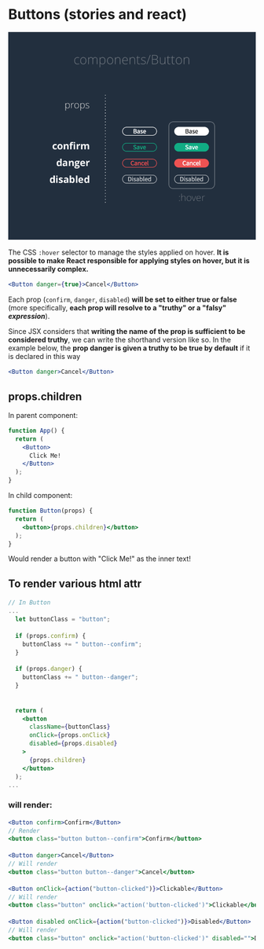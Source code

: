 # Buttons (stories and react)

![](2021-12-07-12-09-48.png)

The CSS ```:hover``` selector to manage the styles applied on hover. **It is possible to make React responsible for applying styles on hover, but it is unnecessarily complex.**
```jsx
<Button danger={true}>Cancel</Button>
```
Each prop (```confirm```, ```danger```, ```disabled```) **will be set to either true or false** (more specifically, **each prop will resolve to a "truthy" or a "falsy" *expression***).

Since JSX considers that **writing the name of the prop is sufficient to be considered truthy**, we can write the shorthand version like so. In the example below, the **prop danger is given a truthy to be true by default** if it is declared in this way
```jsx
<Button danger>Cancel</Button>
```

## props.children

In parent component:
```jsx
function App() {
  return (
    <Button>
      Click Me!
    </Button>
  );
}
```

In child component:
```jsx
function Button(props) {
  return (
    <button>{props.children}</button>
  );
}
```

Would render a button with "Click Me!" as the inner text!

## To render various html attr
```jsx
// In Button
...
  let buttonClass = "button";

  if (props.confirm) {
    buttonClass += " button--confirm";
  }

  if (props.danger) {
    buttonClass += " button--danger";
  }


  return (
    <button
      className={buttonClass}
      onClick={props.onClick}
      disabled={props.disabled}
    >
      {props.children}
    </button>
  );
...
```

### will render:
```jsx
<Button confirm>Confirm</Button>
// Render
<button class="button button--confirm">Confirm</button>

<Button danger>Cancel</Button>
// Will render
<button class="button button--danger">Cancel</button>

<Button onClick={action("button-clicked")}>Clickable</Button>
// Will render
<button class="button" onclick="action('button-clicked')">Clickable</button>

<Button disabled onClick={action("button-clicked")}>Disabled</Button>
// Will render
<button class="button" onclick="action('button-clicked')" disabled="">Disabled</button>
```